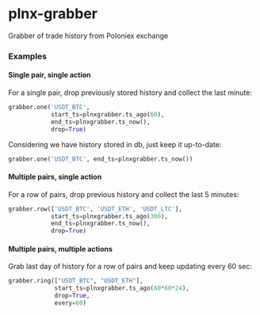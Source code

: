 # plnx-grabber
Grabber of trade history from Poloniex exchange

### Examples

#### Single pair, single action

For a single pair, drop previously stored history and collect the last minute:
```python
grabber.one('USDT_BTC',
            start_ts=plnxgrabber.ts_ago(60),
            end_ts=plnxgrabber.ts_now(),
            drop=True)
```

Considering we have history stored in db, just keep it up-to-date:
```python
grabber.one('USDT_BTC', end_ts=plnxgrabber.ts_now())
```

#### Multiple pairs, single action

For a row of pairs, drop previous history and collect the last 5 minutes:
```python
grabber.row(['USDT_BTC', 'USDT_ETH', 'USDT_LTC'],
            start_ts=plnxgrabber.ts_ago(300),
            end_ts=plnxgrabber.ts_now(),
            drop=True)
```

#### Multiple pairs, multiple actions

Grab last day of history for a row of pairs and keep updating every 60 sec:
```python
grabber.ring(["USDT_BTC", "USDT_ETH"], 
             start_ts=plnxgrabber.ts_ago(60*60*24), 
             drop=True, 
             every=60)
```
